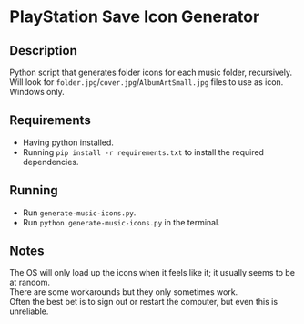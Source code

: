 # PlayStation Save Icon Generator

## Description

Python script that generates folder icons for each music folder, recursively.
Will look for `folder.jpg`/`cover.jpg`/`AlbumArtSmall.jpg` files to use as icon.
Windows only.

## Requirements

- Having python installed.
- Running `pip install -r requirements.txt` to install the required dependencies.

## Running

- Run `generate-music-icons.py`.
- Run `python generate-music-icons.py` in the terminal.

## Notes

The OS will only load up the icons when it feels like it; it usually seems to be at random.  
There are some workarounds but they only sometimes work.  
Often the best bet is to sign out or restart the computer, but even this is unreliable.
